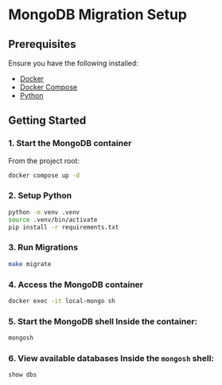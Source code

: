 # MongoDB Migration Setup

## Prerequisites

Ensure you have the following installed:

- [Docker](https://www.docker.com/)
- [Docker Compose](https://docs.docker.com/compose/)
- [Python](https://www.python.org/)

## Getting Started

### 1. Start the MongoDB container

From the project root:

```sh
docker compose up -d
```

### 2. Setup Python
```sh
python -m venv .venv
source .venv/bin/activate
pip install -r requirements.txt
```

### 3. Run Migrations
```sh
make migrate
```

### 4. Access the MongoDB container
```sh
docker exec -it local-mongo sh
```

### 5. Start the MongoDB shell Inside the container:
```sh
mongosh
```

### 6. View available databases Inside the `mongosh` shell:
```sh
show dbs
```
